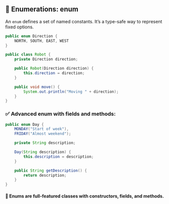## 🧱 Enumerations: enum

An `enum` defines a set of named constants. It’s a type-safe way to represent fixed options.

```java
public enum Direction {
    NORTH, SOUTH, EAST, WEST
}
```

```java
public class Robot {
    private Direction direction;

    public Robot(Direction direction) {
        this.direction = direction;
    }

    public void move() {
        System.out.println("Moving " + direction);
    }
}
```

### ✅ Advanced enum with fields and methods:
```java
public enum Day {
    MONDAY("Start of week"),
    FRIDAY("Almost weekend");

    private String description;

    Day(String description) {
        this.description = description;
    }

    public String getDescription() {
        return description;
    }
}
```
#### 📌 Enums are full-featured classes with constructors, fields, and methods.
